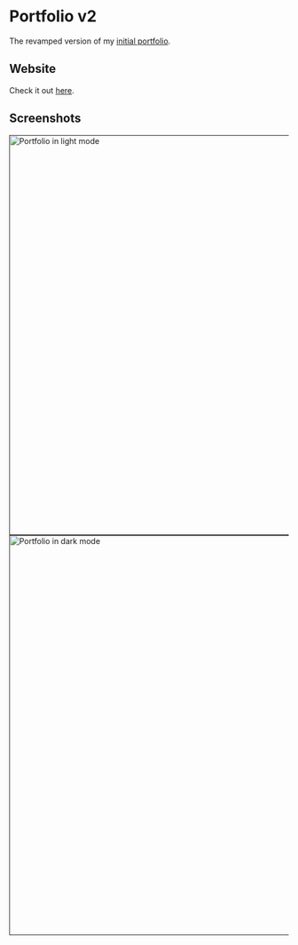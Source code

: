 # Portfolio v2
The revamped version of my [initial portfolio](https://github.com/tmthyadms/portfolio).

## Website
Check it out [here](https://www.tmthyadms.com).

## Screenshots
<a href=""><img alt="Portfolio in light mode" width="720" src="https://github.com/tmthyadms/portfolio-v2/assets/72775553/411846aa-2490-4243-8af7-b3fec3a4aafa" /></a>
<a href=""><img alt="Portfolio in dark mode" width="720" src="https://github.com/tmthyadms/portfolio-v2/assets/72775553/b224a1a2-fec0-4432-aff3-e2d77a62ec2d" /></a>

